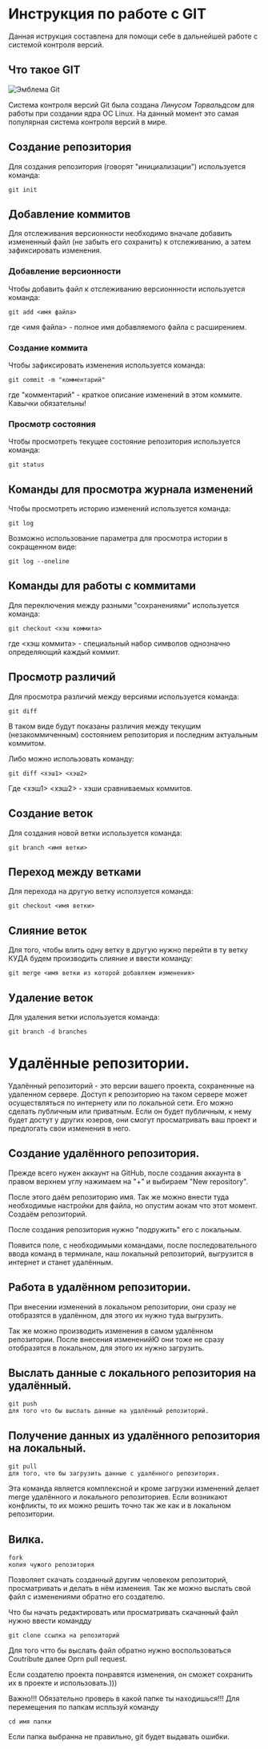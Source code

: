 # **Инструкция по работе с GIT**

Данная иструкция составлена для помощи себе в дальнейшей работе с системой контроля версий.

## Что такое GIT

![Эмблема Git](git.JPG)

Система контроля версий Git была создана *Линусом Торвальдсом* для работы при создании ядра ОС Linux. На данный момент это самая популярная система контроля версий в мире.

## Создание репозитория

Для создания репозитория (говорят "инициализации") используется команда:

    git init

## Добавление коммитов

Для отслеживания версионности необходимо вначале добавить измененный файл (не забыть его сохранить) к отслеживанию, а затем зафиксировать изменения.

### Добавление версионности

Чтобы добавить файл к отслеживанию версионнности используется команда:

    git add <имя файла>

где <имя файла> - полное имя добавляемого файла с расширением.

### Создание коммита

Чтобы зафиксировать изменения используется команда:

    git commit -m "комментарий"

где "комментарий" - краткое описание изменений в этом коммите. Кавычки обязательны!

### Просмотр состояния

Чтобы просмотреть текущее состояние репозитория используется команда:

    git status

## Команды для просмотра журнала изменений

Чтобы просмотреть историю изменений используется команда:

    git log

Возможно использование параметра для просмотра истории в сокращенном виде:

    git log --oneline

## Команды для работы с коммитами

Для переключения между разными "сохранениями" используется команда:

    git checkout <хэш коммита>

где <хэш коммита> - специальный набор символов однозначно определяющий каждый коммит.

## Просмотр различий

Для просмотра различий между версиями используется команда:

    git diff

В таком виде будут показаны различия между текущим (незакоммиченным) состоянием репозитория и последним актуальным коммитом.

Либо можно использовать команду:

    git diff <хэш1> <хэш2>

Где <хэш1> <хэш2> - хэши сравниваемых коммитов.

## Создание веток

Для создания новой ветки используется команда:

    git branch <имя ветки>

## Переход между ветками

Для перехода на другую ветку исползуется команда:

    git checkout <имя ветки>

## Слияние веток

Для того, чтобы влить одну ветку в другую нужно перейти в ту ветку КУДА будем производить слияние и ввести команду:

    git merge <имя ветки из которой добавляем изменения>

## Удаление веток

Для удаления ветки используется команда:
    
    git branch -d branches

# Удалённые репозитории.

Удалённый репозиторий - это версии вашего проекта, сохраненные на удаленном сервере. Доступ к репозиторию на таком сервере может осуществляться по интернету или по локальной сети. Его можно сделать публичным или приватным. Если он будет публичным, к нему будет достут у других юзеров, они смогут просматривать ваш проект и предлогать свои изменения в него.

## Создание удалённого репозитория.

Прежде всего нужен аккаунт на GitHub, после создания аккаунта в правом верхнем углу нажимаем на "+" и выбираем "New repository".

После этого даём репозиторию имя. Так же можно внести туда необходимые настройки для файла, но опустим аокам что этот момент. Создаём репозиторий.

После создания репозитория нужно "подружить" его с локальным. 

Появится поле, с необходимыми командами, после последовательного ввода команд в терминале, наш локальный репозиторий, выгрузится в интернет и станет удалённым.

## Работа в удалённом репозитории.

При внесении изменений в локальном репозитории, они сразу не отобразятся в удалённом, для этого их нужно туда выгрузить. 

Так же можно производить изменения в самом удалённом репозитории. После внесения измененийЮ они тоже не сразу отобразятся в локальном, для этого их нужно загрузить.

## Выслать данные с локального репозитория на удалённый.

    git push 
    для того что бы выслать данные на удалённый репозиторий.

## Получение данных из удалённого репозитория на локальный.

    git pull
    для того, что бы загрузить данные с удалённого репозитория.
    
Эта команда является комплексной и кроме загрузки изменений делает merge удалённого и локального репозиториев. Если возникают конфликты, то их можно решить точно так же как и в локальном репозитории.

## Вилка.

    fork
    копия чужого репозитория

Позволяет скачать созданный другим человеком репозиторий, просматривать и делать в нём изменеия. Так же можно выслать свой файл с изменениями обратно его создателю.
 
 Что бы начать редактировать или просматривать скачанный файл нужно ввести командду 

    git clone ссылка на репозиторий

Для того чтто бы выслать файл обратно нужно воспользоваться Coutribute далее Oprn pull request.

Если создателю проекта понравятся изменения, он сможет сохранить их в проекте и использовать.)))

Важно!!! Обязательно проверь в какой папке ты находишься!!! Для перемещения по папкам испльзуй команду

    cd имя папки

Если папка выбранна не правильно, git будет выдавать ошибки.
